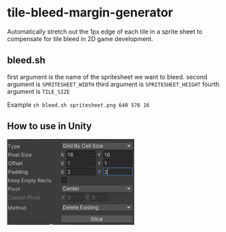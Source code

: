 # tile-bleed-margin-generator

Automatically stretch out the 1px edge of each tile in a sprite sheet to compensate for tile bleed in 2D game development.

## bleed.sh

first argument is the name of the spritesheet we want to bleed.
second argument is `SPRITESHEET_WIDTH`
third argument is `SPRITESHEET_HEIGHT`
fourth argument is `TILE_SIZE`

Example
`sh bleed.sh spritesheet.png 640 576 16`

## How to use in Unity

![Unity tilemap settings](https://github.com/johnedvard/tile-bleed-margin-generator/blob/master/Unity-tilemap-settings.png?raw=true)
